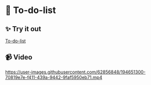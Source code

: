 # 🎯 To-do-list

## ✨ Try it out
[To-do-list](https://tinniaru3005.github.io/To-do-list/)

## 📹 Video
https://user-images.githubusercontent.com/62856848/194651300-70819e7e-f411-439a-9442-9faf5950eb71.mp4

